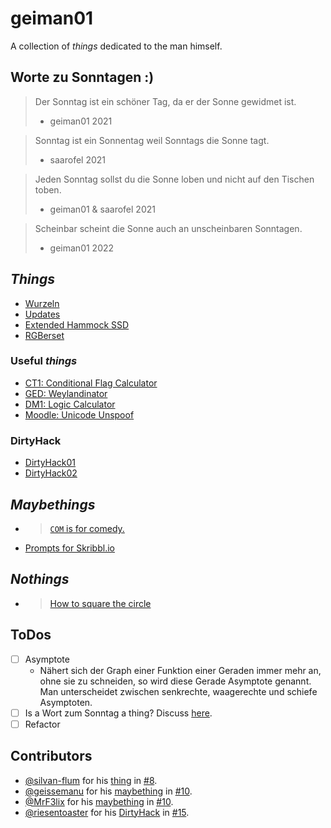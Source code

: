 # geiman01
A collection of *things* dedicated to the man himself.

## Worte zu Sonntagen :)
> Der Sonntag ist ein schöner Tag, da er der Sonne gewidmet ist.
> - geiman01 2021 

> Sonntag ist ein Sonnentag weil Sonntags die Sonne tagt. 
> - saarofel 2021

> Jeden Sonntag sollst du die Sonne loben und nicht auf den Tischen toben.
> - geiman01 & saarofel 2021

> Scheinbar scheint die Sonne auch an unscheinbaren Sonntagen.
> - geiman01 2022

## *Things*
- [Wurzeln](./Wurzeln)
- [Updates](./assets/updates.jpg)
- [Extended Hammock SSD](./assets/SSD-hammock.png)
- [RGBerset](./assets/rgberset.mp4)

### Useful *things*

- [CT1: Conditional Flag Calculator](https://arm-condition-flags.vercel.app/)
- [GED: Weylandinator](https://github.com/MrF3lix/weylandinator)
- [DM1: Logic Calculator](https://logic-calculator.vercel.app/)
- [Moodle: Unicode Unspoof](https://unspoof.party)

### DirtyHack
- [DirtyHack01](./dirtyHack01.md)
- [DirtyHack02](./dirtyHack02.md)

## *Maybethings*
- > [`COM` is for comedy.](./assets/COM.png)
- [Prompts for Skribbl.io](https://docs.google.com/forms/d/e/1FAIpQLSd5sbU9lDsGtOUgj7UuqDRBKXxwz-R1hsI29VHxIBfG8Rfqow/viewform?usp=sf_link)

## *Nothings*
- > [How to square the circle](./SquareTheCircle.md)

## ToDos
- [ ] Asymptote
  - Nähert sich der Graph einer Funktion einer Geraden immer mehr an, ohne sie zu schneiden, so wird diese Gerade Asymptote genannt. Man unterscheidet zwischen senkrechte, waagerechte und schiefe Asymptoten.
- [ ] Is a Wort zum Sonntag a thing? Discuss [here](https://github.com/riesentoaster/geiman01/discussions/7).
- [ ] Refactor

## Contributors
- [@silvan-flum](https://github.com/silvan-flum) for his [thing](#things) in [#8](https://github.com/riesentoaster/geiman01/pull/8).
- [@geissemanu](https://github.com/Geissemanu) for his [maybething](#maybethings) in [#10](https://github.com/riesentoaster/geiman01/pull/10).
- [@MrF3lix](https://github.com/MrF3lix) for his [maybething](#maybethings) in [#10](https://github.com/riesentoaster/geiman01/pull/10).
- [@riesentoaster](https://github.com/riesentoaster) for his [DirtyHack](#dirtyhack) in [#15](https://github.com/riesentoaster/geiman01/pull/15).
